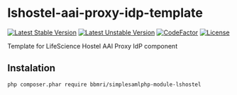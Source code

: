 # lshostel-aai-proxy-idp-template

[![Latest Stable Version](https://poser.pugx.org/bbmri/simplesamlphp-module-lshostel/v/stable)](https://packagist.org/packages/bbmri/simplesamlphp-module-lshostel)
[![Latest Unstable Version](https://poser.pugx.org/bbmri/simplesamlphp-module-lshostel/v/unstable)](https://packagist.org/packages/bbmri/simplesamlphp-module-lshostel)
[![CodeFactor](https://www.codefactor.io/repository/github/cesnet/lshostel-aai-proxy-idp-template/badge)](https://www.codefactor.io/repository/github/cesnet/lshostel-aai-proxy-idp-template)
[![License](https://poser.pugx.org/bbmri/simplesamlphp-module-lshostel/license)](https://packagist.org/packages/bbmri/simplesamlphp-module-lshostel)

Template for LifeScience Hostel AAI Proxy IdP component

 ## Instalation
 `php composer.phar require bbmri/simplesamlphp-module-lshostel`